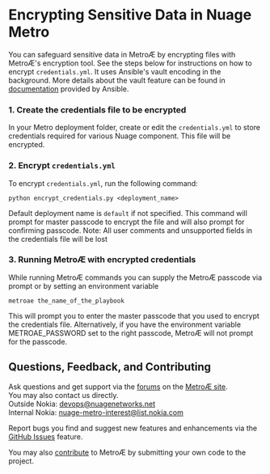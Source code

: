 # Encrypting Sensitive Data in Nuage Metro 
You can safeguard sensitive data in Metro&#198; by encrypting files with Metro&#198;'s encryption tool. See the steps below for instructions on how to encrypt `credentials.yml`. It uses Ansible's vault encoding in the background. More details about the vault feature can be found in [documentation](https://docs.ansible.com/ansible/2.4/vault.html) provided by Ansible.  
### 1. Create the credentials file to be encrypted
  In your Metro deployment folder, create or edit the `credentials.yml` to store credentials required for various Nuage component. This file will be encrypted.  
### 2. Encrypt `credentials.yml`  
  To encrypt `credentials.yml`, run the following command:  
  ```
  python encrypt_credentials.py <deployment_name>
  ```
  Default deployment name is `default` if not specified. This command will prompt for master passcode to encrypt the file and will also prompt for confirming passcode.
  Note: All user comments and unsupported fields in the credentials file will be lost

### 3. Running Metro&#198; with encrypted credentials
  While running Metro&#198; commands you can supply the Metro&#198; passcode via prompt or by setting an environment variable
  ```
  metroae the_name_of_the_playbook
  ```
  This will prompt you to enter the master passcode that you used to encrypt the credentials file. 
  Alternatively, if you have the environment variable METROAE_PASSWORD set to the right passcode, Metro&#198; will not prompt for the passcode.

## Questions, Feedback, and Contributing
Ask questions and get support via the [forums](https://devops.nuagenetworks.net/forums/) on the [MetroÆ site](https://devops.nuagenetworks.net/).  
You may also contact us directly.  
  Outside Nokia: [devops@nuagenetworks.net](mailto:deveops@nuagenetworks.net "send email to nuage-metro project")  
  Internal Nokia: [nuage-metro-interest@list.nokia.com](mailto:nuage-metro-interest@list.nokia.com "send email to nuage-metro project")

Report bugs you find and suggest new features and enhancements via the [GitHub Issues](https://github.com/nuagenetworks/nuage-metro/issues "nuage-metro issues") feature.

You may also [contribute](../CONTRIBUTING.md) to MetroÆ by submitting your own code to the project.

